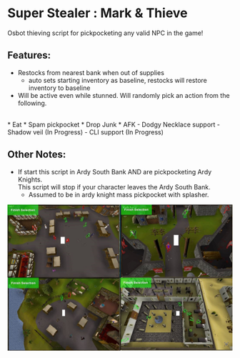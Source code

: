 # Super Stealer : Mark & Thieve

Osbot thieving script for pickpocketing any valid NPC in the game!

## Features:
- Restocks from nearest bank when out of supplies
    * auto sets starting inventory as baseline, restocks will restore inventory to baseline
- Will be active even while stunned. Will randomly pick an action from the following.
<br> 
  * Eat
  * Spam pickpocket
  * Drop Junk
  * AFK
- Dodgy Necklace support
- Shadow veil (In Progress)
- CLI support (In Progress)

## Other Notes:
- If start this script in Ardy South Bank AND are pickpocketing Ardy Knights. 
<br>This script will stop if your character leaves the Ardy South Bank. 
  * Assumed to be in ardy knight mass pickpocket with splasher. 

![mark_n_thieve1.jpg](readme_imgs%2Fmark_n_thieve1.jpg)